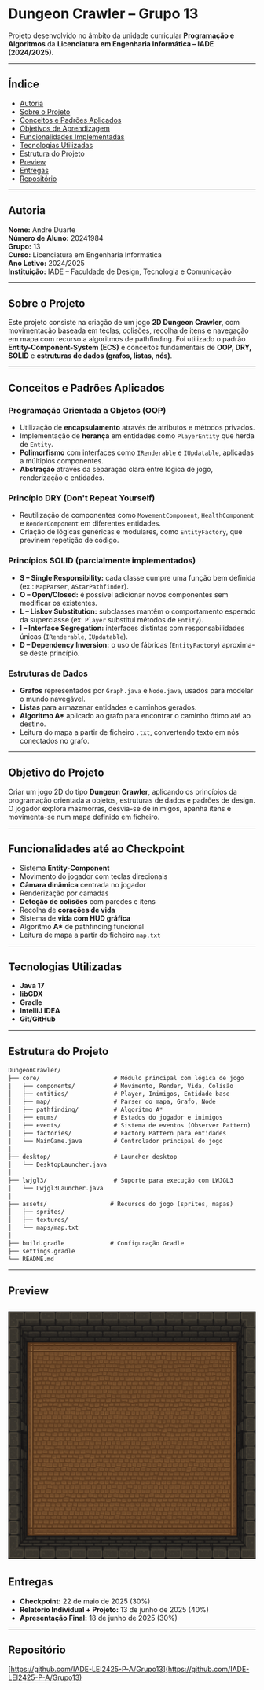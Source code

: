 # Dungeon Crawler – Grupo 13

Projeto desenvolvido no âmbito da unidade curricular **Programação e Algoritmos** da **Licenciatura em Engenharia Informática – IADE (2024/2025)**.

---

## Índice

- [Autoria](#-autoria)
- [Sobre o Projeto](#-sobre-o-projeto)
- [Conceitos e Padrões Aplicados](#-conceitos-e-padrões-aplicados) 
- [Objetivos de Aprendizagem](#-objetivos-de-aprendizagem)
- [Funcionalidades Implementadas](#-funcionalidades-implementadas)
- [Tecnologias Utilizadas](#️-tecnologias-utilizadas)
- [Estrutura do Projeto](#-estrutura-do-projeto)
- [Preview](#-preview)
- [Entregas](#-entregas)
- [Repositório](#-repositorio)

---

## Autoria

**Nome:** André Duarte  
**Número de Aluno:** 20241984  
**Grupo:** 13  
**Curso:** Licenciatura em Engenharia Informática  
**Ano Letivo:** 2024/2025  
**Instituição:** IADE – Faculdade de Design, Tecnologia e Comunicação

---

## Sobre o Projeto

Este projeto consiste na criação de um jogo **2D Dungeon Crawler**, com movimentação baseada em teclas, colisões, recolha de itens e navegação em mapa com recurso a algoritmos de pathfinding. Foi utilizado o padrão **Entity-Component-System (ECS)** e conceitos fundamentais de **OOP, DRY, SOLID** e **estruturas de dados (grafos, listas, nós)**.

---

## Conceitos e Padrões Aplicados

### Programação Orientada a Objetos (OOP)

- Utilização de **encapsulamento** através de atributos e métodos privados.
- Implementação de **herança** em entidades como `PlayerEntity` que herda de `Entity`.
- **Polimorfismo** com interfaces como `IRenderable` e `IUpdatable`, aplicadas a múltiplos componentes.
- **Abstração** através da separação clara entre lógica de jogo, renderização e entidades.

### Princípio DRY (Don't Repeat Yourself)

- Reutilização de componentes como `MovementComponent`, `HealthComponent` e `RenderComponent` em diferentes entidades.
- Criação de lógicas genéricas e modulares, como `EntityFactory`, que previnem repetição de código.

### Princípios SOLID (parcialmente implementados)

- **S – Single Responsibility:** cada classe cumpre uma função bem definida (ex.: `MapParser`, `AStarPathfinder`).
- **O – Open/Closed:** é possível adicionar novos componentes sem modificar os existentes.
- **L – Liskov Substitution:** subclasses mantêm o comportamento esperado da superclasse (ex: `Player` substitui métodos de `Entity`).
- **I – Interface Segregation:** interfaces distintas com responsabilidades únicas (`IRenderable`, `IUpdatable`).
- **D – Dependency Inversion:** o uso de fábricas (`EntityFactory`) aproxima-se deste princípio.

### Estruturas de Dados

- **Grafos** representados por `Graph.java` e `Node.java`, usados para modelar o mundo navegável.
- **Listas** para armazenar entidades e caminhos gerados.
- **Algoritmo A\*** aplicado ao grafo para encontrar o caminho ótimo até ao destino.
- Leitura do mapa a partir de ficheiro `.txt`, convertendo texto em nós conectados no grafo.

---

## Objetivo do Projeto

Criar um jogo 2D do tipo **Dungeon Crawler**, aplicando os princípios da programação orientada a objetos, estruturas de dados e padrões de design. O jogador explora masmorras, desvia-se de inimigos, apanha itens e movimenta-se num mapa definido em ficheiro.

---

## Funcionalidades até ao Checkpoint

- Sistema **Entity-Component**
- Movimento do jogador com teclas direcionais
- **Câmara dinâmica** centrada no jogador
- Renderização por camadas
- **Deteção de colisões** com paredes e itens
- Recolha de **corações de vida**
- Sistema de **vida com HUD gráfica**
- Algoritmo **A\*** de pathfinding funcional
- Leitura de mapa a partir do ficheiro `map.txt`

---

## Tecnologias Utilizadas

- **Java 17**
- **libGDX**
- **Gradle**
- **IntelliJ IDEA**
- **Git/GitHub**

---

## Estrutura do Projeto

```plaintext
DungeonCrawler/
├── core/                     # Módulo principal com lógica de jogo
│   ├── components/           # Movimento, Render, Vida, Colisão
│   ├── entities/             # Player, Inimigos, Entidade base
│   ├── map/                  # Parser do mapa, Grafo, Node
│   ├── pathfinding/          # Algoritmo A*
│   ├── enums/                # Estados do jogador e inimigos
│   ├── events/               # Sistema de eventos (Observer Pattern)
│   ├── factories/            # Factory Pattern para entidades
│   └── MainGame.java         # Controlador principal do jogo
│
├── desktop/                  # Launcher desktop
│   └── DesktopLauncher.java
│
├── lwjgl3/                   # Suporte para execução com LWJGL3
│   └── Lwjgl3Launcher.java
│
├── assets/                  # Recursos do jogo (sprites, mapas)
│   ├── sprites/
│   ├── textures/
│   └── maps/map.txt
│
├── build.gradle             # Configuração Gradle
├── settings.gradle
└── README.md
```

---
## Preview

![Screenshot do jogo](assets/sprites/background.png)
---

## Entregas

- **Checkpoint:** 22 de maio de 2025 (30%)
- **Relatório Individual + Projeto:** 13 de junho de 2025 (40%)
- **Apresentação Final:** 18 de junho de 2025 (30%)

---

## Repositório

[https://github.com/IADE-LEI2425-P-A/Grupo13](https://github.com/IADE-LEI2425-P-A/Grupo13)
